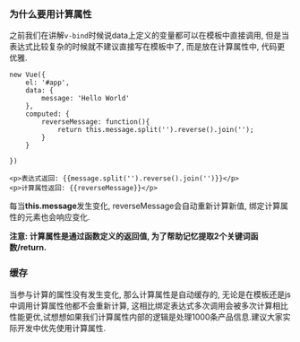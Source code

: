 ### 为什么要用计算属性

之前我们在讲解`v-bind`时候说data上定义的变量都可以在模板中直接调用, 但是当表达式比较复杂的时候就不建议直接写在模板中了, 而是放在计算属性中, 代码更优雅.

```
new Vue({
    el: '#app',
    data: {
        message: 'Hello World'
    },
    computed: {
        reverseMessage: function(){
            return this.message.split('').reverse().join('');
        }
    }

})
```

```
<p>表达式返回: {{message.split('').reverse().join('')}}</p>
<p>计算属性返回: {{reverseMessage}}</p>
```

每当**this.message**发生变化, reverseMessage会自动重新计算新值, 绑定计算属性的元素也会响应变化.

**注意: **计算属性是通过函数定义的返回值, 为了帮助记忆提取2个关键词**函数/return.**

### 缓存

当参与计算的属性没有发生变化, 那么计算属性是自动缓存的, 无论是在模板还是js中调用计算属性他都不会重新计算, 这相比绑定表达式多次调用会被多次计算相比性能更优,试想想如果我们计算属性内部的逻辑是处理1000条产品信息.建议大家实际开发中优先使用计算属性.

